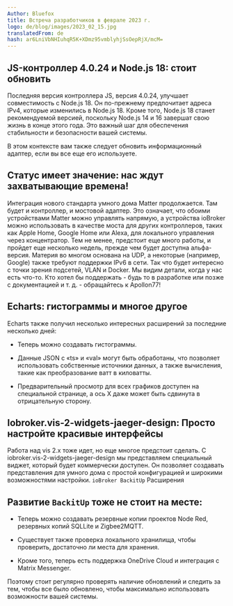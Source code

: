 ```yaml
---
Author: Bluefox
title: Встреча разработчиков в феврале 2023 г.
logo: de/blog/images/2023_02_15.jpg
translatedFrom: de
hash: ar6LniVbNHIuhqR5K+XDmz95vmblyhjSsOepRjX/mcM=
---
```

## JS-контроллер 4.0.24 и Node.js 18: стоит обновить
<!-- SOURCE: 909729 ## JS-контроллер 4.0.24 и Node.js 18: стоит обновить -->
Последняя версия контроллера JS, версия 4.0.24, улучшает совместимость с Node.js 18. Он по-прежнему предпочитает адреса IPv4, которые изменились в Node.js 18. Кроме того, Node.js 18 станет рекомендуемой версией, поскольку Node.js 14 и 16 завершат свою жизнь в конце этого года. Это важный шаг для обеспечения стабильности и безопасности вашей системы.
<!-- SOURCE: 584823 Последняя версия контроллера JS, версия 4.0.24, улучшает совместимость с Node.js 18. Он по-прежнему предпочитает адреса IPv4, которые изменились в Node.js 18. Кроме того, Node.js 18 станет рекомендуемой версией, поскольку Node.js 14 и 16 завершат свою жизнь в конце этого года. Это важный шаг для обеспечения стабильности и безопасности вашей системы. -->

В этом контексте вам также следует обновить информационный адаптер, если вы все еще его используете.
<!-- SOURCE: 552912 В этом контексте вам также следует обновить информационный адаптер, если вы все еще его используете. -->

## Статус имеет значение: нас ждут захватывающие времена!
<!-- SOURCE: 391572 ## Статус имеет значение: нас ждут захватывающие времена! -->
Интеграция нового стандарта умного дома Matter продолжается. Там будет и контроллер, и мостовой адаптер. Это означает, что обоими устройствами Matter можно управлять напрямую, а устройства ioBroker можно использовать в качестве моста для других контроллеров, таких как Apple Home, Google Home или Alexa, для локального управления через концентратор. Тем не менее, предстоит еще много работы, и пройдет еще несколько недель, прежде чем будет доступна альфа-версия. Материя во многом основана на UDP, а некоторые (например, Google) также требуют поддержки IPv6 в сети. Так что будет интересно с точки зрения подсетей, VLAN и Docker. Мы видим детали, когда у нас есть что-то. Кто хотел бы поддержать - будь то в разработке или позже с документацией и т. д. - обращайтесь к Apollon77!
<!-- SOURCE: 214409 Интеграция нового стандарта умного дома Matter продолжается. Там будет и контроллер, и мостовой адаптер. Это означает, что обоими устройствами Matter можно управлять напрямую, а устройства ioBroker можно использовать в качестве моста для других контроллеров, таких как Apple Home, Google Home или Alexa, для локального управления через концентратор. Тем не менее, предстоит еще много работы, и пройдет еще несколько недель, прежде чем будет доступна альфа-версия. Материя во многом основана на UDP, а некоторые (например, Google) также требуют поддержки IPv6 в сети. Так что будет интересно с точки зрения подсетей, VLAN и Docker. Мы видим детали, когда у нас есть что-то. Кто хотел бы поддержать - будь то в разработке или позже с документацией и т. д. - обращайтесь к Apollon77! -->

## Echarts: гистограммы и многое другое
<!-- SOURCE: 202863 ## Echarts: гистограммы и многое другое -->
Echarts также получил несколько интересных расширений за последние несколько дней:
<!-- SOURCE: 476449 Echarts также получил несколько интересных расширений за последние несколько дней: -->

- Теперь можно создавать гистограммы.
<!-- SOURCE: 625848 - Теперь можно создавать гистограммы. -->
- Данные JSON с «ts» и «val» могут быть обработаны, что позволяет использовать собственные источники данных, а также вычисления, такие как преобразование ватт в киловатты.
<!-- SOURCE: 793104 - Данные JSON с «ts» и «val» могут быть обработаны, что позволяет использовать собственные источники данных, а также вычисления, такие как преобразование ватт в киловатты. -->
- Предварительный просмотр для всех графиков доступен на специальной странице, а ось X даже может быть сдвинута в отрицательную сторону.
<!-- SOURCE: 145190 - Предварительный просмотр для всех графиков доступен на специальной странице, а ось X даже может быть сдвинута в отрицательную сторону. -->

## Iobroker.vis-2-widgets-jaeger-design: Просто настройте красивые интерфейсы
<!-- SOURCE: 74360 ## Iobroker.vis-2-widgets-jaeger-design: Просто настройте красивые интерфейсы -->
Работа над vis 2.x тоже идет, но еще многое предстоит сделать. С iobroker.vis-2-widgets-jaeger-design мы представляем специальный виджет, который будет коммерчески доступен. Он позволяет создавать представления для умного дома с простой конфигурацией и широкими возможностями настройки.
`ioBroker BackitUp` Расширения
<!-- SOURCE: 700450 Работа над vis 2.x тоже идет, но еще многое предстоит сделать. С iobroker.vis-2-widgets-jaeger-design мы представляем специальный виджет, который будет коммерчески доступен. Он позволяет создавать представления для умного дома с простой конфигурацией и широкими возможностями настройки.
§§SSSSS_0§§ Расширения -->

## Развитие `BackitUp` тоже не стоит на месте:
<!-- SOURCE: 395264 ## Auch die §§SSSSS_0§§-Entwicklung steht nicht still: -->
- Теперь можно создавать резервные копии проектов Node Red, резервных копий SQLLite и Zigbee2MQTT.
<!-- SOURCE: 208290 - Теперь можно создавать резервные копии проектов Node Red, резервных копий SQLLite и Zigbee2MQTT. -->
- Существует также проверка локального хранилища, чтобы проверить, достаточно ли места для хранения.
<!-- SOURCE: 597961 - Существует также проверка локального хранилища, чтобы проверить, достаточно ли места для хранения. -->
- Кроме того, теперь есть поддержка OneDrive Cloud и интеграция с Matrix Messenger.
<!-- SOURCE: 948083 - Кроме того, теперь есть поддержка OneDrive Cloud и интеграция с Matrix Messenger. -->

Поэтому стоит регулярно проверять наличие обновлений и следить за тем, чтобы все было обновлено, чтобы максимально использовать возможности вашей системы.
<!-- SOURCE: 289413 Поэтому стоит регулярно проверять наличие обновлений и следить за тем, чтобы все было обновлено, чтобы максимально использовать возможности вашей системы. -->